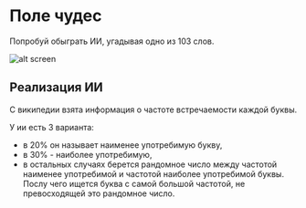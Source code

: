 # Поле чудес

Попробуй обыграть ИИ, угадывая одно из 103 слов.

![alt screen](https://i.imgur.com/HgZTfX2.png)

## Реализация ИИ 
C википедии взята информация о частоте встречаемости каждой буквы. 

У ии есть 3 варианта: 
* в 20% он называет наименее употребимую букву, 
* в 30% - наиболее употребимую, 
* в остальных случаях берется рандомное число между частотой наименее употребимой и частотой наиболее употребимой буквы. 
Послу чего ищется буква с самой большой частотой, не превосходящей это рандомное число.
